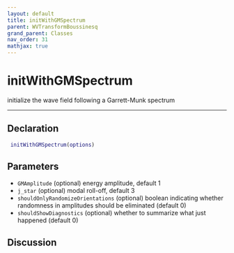 ```yaml
---
layout: default
title: initWithGMSpectrum
parent: WVTransformBoussinesq
grand_parent: Classes
nav_order: 31
mathjax: true
---
```


#  initWithGMSpectrum

initialize the wave field following a Garrett-Munk spectrum


---

## Declaration
```matlab
 initWithGMSpectrum(options)
```
## Parameters
+ `GMAmplitude`  (optional) energy amplitude, default 1
+ `j_star`  (optional) modal roll-off, default 3
+ `shouldOnlyRandomizeOrientations`  (optional) boolean indicating whether randomness in amplitudes should be eliminated (default 0)
+ `shouldShowDiagnostics`  (optional) whether to summarize what just happened (default 0)

## Discussion

            
